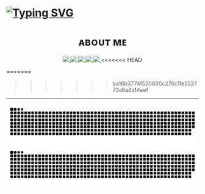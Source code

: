 <h1>
 <a href="https://git.io/typing-svg">
  <img src="https://readme-typing-svg.herokuapp.com?font=VT323&pause=1000&color=10F700&width=440&lines=%22Heya%2C+I'm+Pawele!%F0%9F%91%8B%F0%9F%8F%BB%22;%22Just+a+guy+who+likes+to+code+from+time+to+time.%22;%22Hope+you+find+what+you're+looking+for!%22;%22Have+a+wonderful+day!+ッ%22" alt="Typing SVG" />
 </a>
</h1>
<div align = "center">
<h1>ᴀʙᴏᴜᴛ ᴍᴇ</h1>

<a href="https://discord.com/users/303108947261259776">
    <picture>
        <source
          srcset="https://lanyard-profile-readme.vercel.app/api/303108947261259776?theme=dark&bg=0d1117&hideTimestamp=true&borderRadius=5px"
          media="(prefers-color-scheme:dark)" />
        <source
          srcset="https://lanyard-profile-readme.vercel.app/api/303108947261259776?theme=light&hideTimestamp=true&borderRadius=5px"
          media="(prefers-color-scheme:light), (prefers-color-scheme:no-preference)" />
        <img src="https://lanyard-profile-readme.vercel.app/api/303108947261259776?hideTimestamp=true&borderRadius=5px"/>
    </picture>
</a>
<a href="https://github.com/xaarii/">
    <picture>
        <source
          srcset="https://github-readme-stats.vercel.app/api?username=xaarii&count_private=true&show_owner=true&show_icons=true&bg_color=0d1117&title_color=ffffff&text_color=ffffff&icon_color=db1cff&hide_border=true"
          media="(prefers-color-scheme:dark)" />
        <source
          srcset="https://github-readme-stats.vercel.app/api?username=xaarii&count_private=true&show_owner=true&show_icons=true&hide_border=true"
          media="(prefers-color-scheme:light), (prefers-color-scheme:no-preference)" />
        <img src="https://github-readme-stats.vercel.app/api?username=xaarii&count_private=true&show_owner=true&show_icons=true&hide_border=true" />
    </picture>
</a>
<a href="https://github.com/xaarii/">
    <picture>
        <source
          srcset="https://github-readme-stats.vercel.app/api/top-langs/?username=xaarii&layout=compact&count_private=true&langs_count=8&card_width=445&bg_color=0d1117&title_color=ffffff&text_color=ffffff&icon_color=db1cff&hide_border=true"
          media="(prefers-color-scheme:dark)" />
        <source
          srcset="https://github-readme-stats.vercel.app/api/top-langs/?username=xaarii&layout=compact&count_private=true&langs_count=8&card_width=445&hide_border=true"
          media="(prefers-color-scheme:light), (prefers-color-scheme:no-preference)" />
        <img src="https://github-readme-stats.vercel.app/api/top-langs/?username=xaarii&layout=compact&count_private=true&langs_count=8&card_width=445&hide_border=true" />
    </picture>
</a>
<a href="https://github.com/xaarii/">
    <picture>
        <source
          srcset="https://github-readme-stats.vercel.app/api/wakatime?username=66bd1434-19d9-4408-aff0-3fa676f3a321&theme=dark&bg_color=0d1117&hide_border=true"
          media="(prefers-color-scheme:dark)" />
        <source
          srcset="https://github-readme-stats.vercel.app/api/wakatime?username=66bd1434-19d9-4408-aff0-3fa676f3a321&hide_border=true"
          media="(prefers-color-scheme:light), (prefers-color-scheme:no-preference)" />
        <img src="https://github-readme-stats.vercel.app/api/wakatime?username=66bd1434-19d9-4408-aff0-3fa676f3a321&hide_border=true" />
    </picture>
</a>
<a href="https://github.com/xaarii/">
    <picture>
        <source
          srcset="https://github-readme-streak-stats.herokuapp.com?user=xaarii&hide_border=true&background=0D1117&currStreakLabel=FFFFFF&sideLabels=FFFFFF&currStreakNum=FFFFFF&dates=FFFFFF&sideNums=FFFFFF&fire=db1cff&ring=db1cff&stroke=FFFFFFFF"
          media="(prefers-color-scheme:dark)" />
        <source
          srcset="https://github-readme-streak-stats.herokuapp.com?user=xaarii&hide_border=true"
          media="(prefers-color-scheme:light), (prefers-color-scheme:no-preference)" />
        <img src="https://github-readme-streak-stats.herokuapp.com?user=xaarii&hide_border=true" />
    </picture>
</a>
<<<<<<< HEAD
</div>


=======
    <img src="" />

</div>


>>>>>>> ba16b3774f520600c276c1fe552773a6e6a14eef
-------------------------------------

![github contribution grid snake animation](https://raw.githubusercontent.com/xaarii/xaarii/output/github-contribution-grid-snake-dark.svg#gh-dark-mode-only)![github contribution grid snake animation](https://raw.githubusercontent.com/xaarii/xaarii/output/github-contribution-grid-snake.svg#gh-light-mode-only)